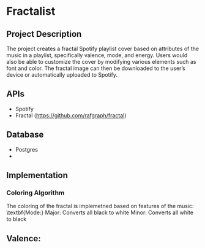 # Fractalist

## Project Description

The project creates a fractal Spotify playlist cover based on attributes of the music in a playlist, specifically valence, mode, and energy. Users would also be able to customize the cover by modifying various elements such as font and color. The fractal image can then be downloaded to the user’s device or automatically uploaded to Spotify.

## APIs
* Spotify
* Fractal (https://github.com/rafgraph/fractal)

## Database
* Postgres
* 

## Implementation

### Coloring Algorithm
The coloring of the fractal is implemetned based on features of the music:
\textbf{Mode:}
  Major: Converts all black to white
  Minor: Converts all white to black
## Valence:  
  
##


